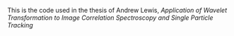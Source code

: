 This is the code used in the thesis of Andrew Lewis,  *Application of Wavelet Transformation to Image Correlation Spectroscopy and Single Particle Tracking*
